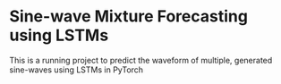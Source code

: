 # Sine-wave Mixture Forecasting using LSTMs
This is a running project to predict the waveform of multiple, generated sine-waves using LSTMs in PyTorch
